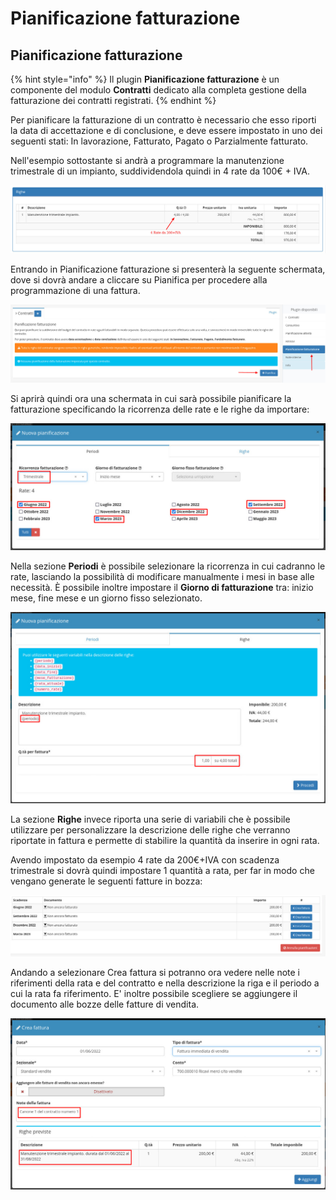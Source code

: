# Pianificazione fatturazione

## **Pianificazione fatturazione**

{% hint style="info" %}
Il plugin **Pianificazione fatturazione** è un componente del modulo **Contratti** dedicato alla completa gestione della fatturazione dei contratti registrati.
{% endhint %}

Per pianificare la fatturazione di un contratto è necessario che esso riporti la data di accettazione e di conclusione, e deve essere impostato in uno dei seguenti stati: In lavorazione, Fatturato, Pagato o Parzialmente fatturato.

Nell'esempio sottostante si andrà a programmare la manutenzione trimestrale di un impianto, suddividendola quindi in 4 rate da 100€ + IVA.

![](<../../../../.gitbook/assets/immagine (42) (1).png>)

Entrando in Pianificazione fatturazione si presenterà la seguente schermata, dove si dovrà andare a cliccare su Pianifica per procedere alla programmazione di una fattura.

![](<../../../../.gitbook/assets/immagine (38) (1) (1).png>)

Si aprirà quindi ora una schermata in cui sarà possibile pianificare la fatturazione specificando la ricorrenza delle rate e le righe da importare:

![](<../../../../.gitbook/assets/immagine (45).png>)

Nella sezione **Periodi** è possibile selezionare la ricorrenza in cui cadranno le rate, lasciando la possibilità di modificare manualmente i mesi in base alle necessità. È possibile inoltre impostare il **Giorno di fatturazione** tra: inizio mese, fine mese e un giorno fisso selezionato.

![](<../../../../.gitbook/assets/immagine (25).png>)

La sezione **Righe** invece riporta una serie di variabili che è possibile utilizzare per personalizzare la descrizione delle righe che verranno riportate in fattura e permette di stabilire la quantità da inserire in ogni rata.

Avendo impostato da esempio 4 rate da 200€+IVA con scadenza trimestrale si dovrà quindi impostare 1 quantità a rata, per far in modo che vengano generate le seguenti fatture in bozza:

![](<../../../../.gitbook/assets/immagine (18).png>)

Andando a selezionare Crea fattura si potranno ora vedere nelle note i riferimenti della rata e del contratto e nella descrizione la riga e il periodo a cui la rata fa riferimento. E' inoltre possibile scegliere se aggiungere il documento alle bozze delle fatture di vendita.

![](<../../../../.gitbook/assets/immagine (34).png>)
